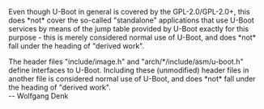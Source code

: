 Even though U-Boot in general is covered by the GPL-2.0/GPL-2.0+, this does \*not\* cover the so-called &quot;standalone&quot; applications that use U-Boot services by means of the jump table provided by U-Boot exactly for this purpose - this is merely considered normal use of U-Boot, and does \*not\* fall under the heading of &quot;derived work&quot;.

The header files &quot;include/image.h&quot; and &quot;arch/\*/include/asm/u-boot.h&quot; define interfaces to U-Boot. Including these (unmodified) header files in another file is considered normal use of U-Boot, and does \*not\* fall under the heading of &quot;derived work&quot;.   
\-- Wolfgang Denk